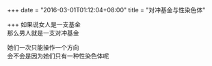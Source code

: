 +++
date = "2016-03-01T01:12:04+08:00"
title = "对冲基金与性染色体"

+++
如果说女人是一支基金  
那么男人就是一支对冲基金  
  
她们一次只能操作一个方向  
会不会是因为她们只有一种性染色体呢  